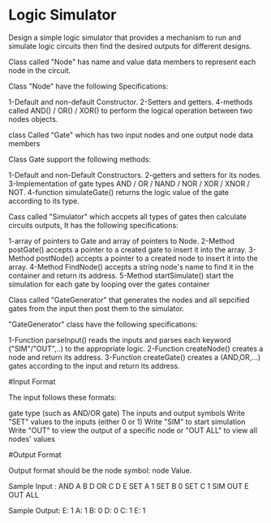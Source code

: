 # Logic Simulator

Design a simple logic simulator that provides a mechanism to run and simulate logic circuits then find the desired outputs for different designs.

Class called "Node" has name and value data members to represent each node in the circuit.

Class "Node" have the following Specifications:

1-Default and non-default Constructor.
2-Setters and getters.
4-methods called AND() / OR() / XOR() to perform the logical operation between two nodes objects.

class Called "Gate" which has two input nodes and one output node data members

Class Gate support the following methods:

1-Default and non-Default Constructors.
2-getters and setters for its nodes.
3-Implementation of gate types AND / OR / NAND / NOR / XOR / XNOR / NOT.
4-function simulateGate() returns the logic value of the gate according to its type.

Cass called "Simulator" which accpets all types of gates then calculate circuits outputs, It has the following specifications:

1-array of pointers to Gate and array of pointers to Node.
2-Method postGate() accepts a pointer to a created gate to insert it into the array.
3-Method postNode() accepts a pointer to a created node to insert it into the array.
4-Method FindNode() accepts a string node's name to find it in the container and return its address.
5-Method startSimulate() start the simulation for each gate by looping over the gates container


Class called "GateGenerator" that generates the nodes and all sepcified gates from the input then post them to the simulator.

"GateGenerator" class have the following specifications:

1-Function parseInput() reads the inputs and parses each keyword ("SIM"/"OUT",..) to the appropriate logic.
2-Function createNode() creates a node and return its address.
3-Function createGate() creates a (AND,OR,...) gates according to the input and return its address.


#Input Format

The input follows these formats:

gate type (such as AND/OR gate)
The inputs and output symbols
Write "SET" values to the inputs (either 0 or 1)
Write "SIM" to start simulation
Write "OUT" to view the output of a specific node or "OUT ALL" to view all nodes' values



#Output Format

Output format should be the node symbol: node Value.


Sample Input :
AND A B D
OR C D E
SET A 1
SET B 0 
SET C 1
SIM 
OUT E
OUT ALL

Sample Output:
E: 1
A: 1
B: 0
D: 0
C: 1
E: 1
